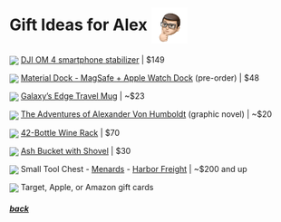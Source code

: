 # Gift Ideas for Alex <img src="assets/images/alex2.png" align="center" width="64" > 

<a href="https://www.amazon.com/DJI-OM-Handheld-Smartphone-Stabilizer/dp/B08CMVGVQY"><img src="https://images-na.ssl-images-amazon.com/images/I/71yauPbL7KL._AC_SL1500_.jpg" align="center" width="64" ></a> [DJI OM 4 smartphone stabilizer](https://www.amazon.com/DJI-OM-Handheld-Smartphone-Stabilizer/dp/B08CMVGVQY) |
$149

<a href="https://www.studioneat.com/products/materialdock"><img src="https://cdn.shopify.com/s/files/1/0057/8492/products/DDOCKPerps_1024x1024.jpg" align="center" width="64" ></a> [Material Dock - MagSafe + Apple Watch Dock](https://www.studioneat.com/products/materialdock) (pre-order) |
$48

<a href="https://wdwnt.com/2020/11/photos-new-star-wars-galaxys-edge-travel-mug-and-spirit-jersey-arrive-at-disneyland-resort/"><img src="https://wdwnt.com/wp-content/uploads/2020/11/galaxys-edge-travel-mug-1-5773869-1200x900.jpg" align="center" width="64" ></a> [Galaxy’s Edge Travel Mug](https://wdwnt.com/2020/11/photos-new-star-wars-galaxys-edge-travel-mug-and-spirit-jersey-arrive-at-disneyland-resort/) | 
~$23

<a href="https://www.amazon.com/dp/1524747378/"><img src="https://m.media-amazon.com/images/I/51PQVYXvl4L._SY346_.jpg" align="center" width="64" ></a> [The Adventures of Alexander Von Humboldt](https://www.amazon.com/dp/1524747378/) (graphic novel) | 
~$20

<a href="https://www.amazon.com/gp/product/B083LQRY6V/"><img src="https://images-na.ssl-images-amazon.com/images/I/71r46vBV9dL._AC_SL1500_.jpg" align="center" width="64" ></a> [42-Bottle Wine Rack](https://www.amazon.com/gp/product/B083LQRY6V/) |
$70

<a href="https://www.menards.com/main/heating-cooling/fireplaces-stoves/fireplace-wood-stove-tools-accessories/wood-stove-accessories/pleasant-hearth-products-reg-ash-bucket-with-shovel/fa025z-9/p-1444431364819-c-1524062365875.htm"><img src="https://hw.menardc.com/main/items/media/GHPGR001/ProductLarge/FA025Z-M-6401060-ash-bucket-shovel.jpg" align="center" width="64" ></a> [Ash Bucket with Shovel](https://www.menards.com/main/heating-cooling/fireplaces-stoves/fireplace-wood-stove-tools-accessories/wood-stove-accessories/pleasant-hearth-products-reg-ash-bucket-with-shovel/fa025z-9/p-1444431364819-c-1524062365875.htm) | 
$30

<a href="https://www.menards.com/main/tools/tool-storage/tool-chests/craftsman-reg-26-x-16-red-black-5-drawer-tool-chest/cmst22652rb/p-1547796572397-c-9188.htm"><img src="https://hw.menardc.com/main/items/media/WATER015/ProductLarge/CMST22652RB.jpg" align="center" width="64" ></a> Small Tool Chest - [Menards](https://www.menards.com/main/search.html?search=tool+chest&sf_categoryHierarchy=Storage+%26+Organization_12633%7EGarage+%26+Outdoor+Organizers_12635%7ETool+Storage_9185%7ETool+Chests_9188&queryType=allItems&sortby=priceAsc) - [Harbor Freight](https://www.harborfreight.com/search?category=2055%2C2056%2C2057&order=price-low&q=tool%20chest) |
~$200 and up

<img src="https://www.justdrums.com/wp-content/uploads/2018/12/giftcard_image1.png" align="center" width="64"> Target, Apple, or Amazon gift cards

##### [back](readme.md)